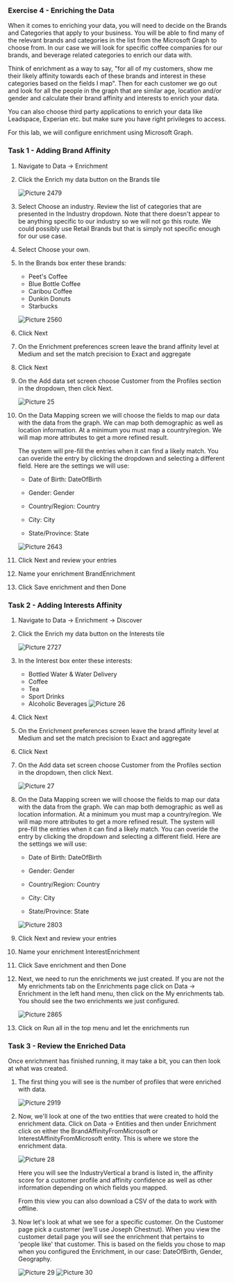 ### Exercise 4 - Enriching the Data

When it comes to enriching your data, you will need to decide on the Brands and Categories that apply to your business. You will be able to find many of the relevant brands and categories in the list from the Microsoft Graph to choose from. In our case we will look for specific coffee companies for our brands, and beverage related categories to enrich our data with. 

Think of enrichment as a way to say, "for all of my customers, show me their likely affinity towards each of these brands and interest in these categories based on the fields I map". Then for each customer we go out and look for all the people in the graph that are similar age, location and/or gender and calculate their brand affinity and interests to enrich your data. 

You can also choose third party applications to enrich your data like Leadspace, Experian etc. but make sure you have right privileges to access. 

For this lab, we will configure enrichment using Microsoft Graph. 

 

### Task 1 - Adding Brand Affinity 

 

1. Navigate to Data -> Enrichment 

 

2. Click the Enrich my data button on the Brands tile 

	![Picture 2479](Static/Lab_4B_Segments,_Customer_Cards,_Activities,_Enrichment_image26.jpeg) 

3. Select Choose an industry. Review the list of categories that are presented in the Industry dropdown. Note that there doesn't appear to be anything specific to our industry so we will not go this route. We could possibly use Retail Brands but that is simply not specific enough for our use case. 

 

4. Select Choose your own. 

 

  

5. In the Brands box enter these brands: 
	- Peet's Coffee 
	- Blue Bottle Coffee 
	- Caribou Coffee 
	- Dunkin Donuts 
	- Starbucks 

	![Picture 2560](Static/Lab_4B_Segments,_Customer_Cards,_Activities,_Enrichment_image27.jpeg) 

6. Click Next 

 

7. On the Enrichment preferences screen leave the brand affinity level at Medium and set the match precision to Exact and aggregate 

 

8. Click Next 

 

9. On the Add data set screen choose Customer from the Profiles section in the dropdown, then click Next. 

	![Picture 25](Static/Lab_4B_Picture25.png) 

  

10. On the Data Mapping screen we will choose the fields to map our data with the data from the graph. We can map both demographic as well as location information. At a minimum you must map a country/region. We will map more attributes to get a more refined result. 


	The system will pre-fill the entries when it can find a likely match. You can overide the entry by clicking the dropdown and selecting a different field. Here are the settings we will use: 
	- Date of Birth: DateOfBirth 

	- Gender: Gender 

	- Country/Region: Country 

	- City: City 

	- State/Province: State 

	![Picture 2643](Static/Lab_4B_Segments,_Customer_Cards,_Activities,_Enrichment_image28.jpeg) 

11. Click Next and review your entries 

 

12. Name your enrichment BrandEnrichment 

 

13. Click Save enrichment and then Done 

 

  

### Task 2 - Adding Interests Affinity 

 

1. Navigate to Data -> Enrichment -> Discover 

 

2. Click the Enrich my data button on the Interests tile 

	![Picture 2727](Static/Lab_4B_Segments,_Customer_Cards,_Activities,_Enrichment_image29.jpeg) 

3. In the Interest box enter these interests: 

	- Bottled Water & Water Delivery 
	- Coffee 
	- Tea 
	- Sport Drinks 
	- Alcoholic Beverages 
      ![Picture 26](Static/Lab_4B_Picture26.png) 

4. Click Next 


5. On the Enrichment preferences screen leave the brand affinity level at Medium and set the match precision to Exact and aggregate 


6. Click Next 


7. On the Add data set screen choose Customer from the Profiles section in the dropdown, then click Next. 

	![Picture 27](Static/Lab_4B_Picture27.png) 
 

8. On the Data Mapping screen we will choose the fields to map our data with the data from the graph. We can map both demographic as well as location information. At a minimum you must map a country/region. We will map more attributes to get a more refined result. The system will pre-fill the entries when it can find a likely match. You can overide the entry by clicking the dropdown and selecting a different field. Here are the settings we will use: 
	- Date of Birth: DateOfBirth 

	- Gender: Gender 

	- Country/Region: Country 

	- City: City 

	- State/Province: State 

	![Picture 2803](Static/Lab_4B_Segments,_Customer_Cards,_Activities,_Enrichment_image30.jpeg) 

9. Click Next and review your entries 

10. Name your enrichment InterestEnrichment 

11. Click Save enrichment and then Done 

12. Next, we need to run the enrichments we just created. If you are not the My enrichments tab on the Enrichments page click on Data -> Enrichment in the left hand menu, then click on the My enrichments tab. You should see the two enrichments we just configured. 

	![Picture 2865](Static/Lab_4B_Segments,_Customer_Cards,_Activities,_Enrichment_image31.jpeg) 

13. Click on Run all in the top menu and let the enrichments run 

    


### Task 3 - Review the Enriched Data 

 

Once enrichment has finished running, it may take a bit, you can then look at what was created. 

1. The first thing you will see is the number of profiles that were enriched with data. 

 

	![Picture 2919](Static/Lab_4B_Segments,_Customer_Cards,_Activities,_Enrichment_image32.jpeg) 

 

2. Now, we'll look at one of the two entities that were created to hold the enrichment data. 
Click on Data -> Entities and then under Enrichment click on either the BrandAffinityFromMicrosoft or InterestAffinityFromMicrosoft entity. This is where we store the enrichment data. 

	![Picture 28](Static/Lab_4B_Picture28.png) 

	

	Here you will see the IndustryVertical a brand is listed in, the affinity score for a customer profile and affinity confidence as well as other information depending on which fields you mapped. 

	
	From this view you can also download a CSV of the data to work with offline. 

 
3. Now let's look at what we see for a specific customer. On the Customer page pick a customer (we'll use Joseph Chestnut). When you view the customer detail page you will see the enrichment that pertains to 'people like' that customer. This is based on the fields you chose to map when you configured the Enrichment, in our case: DateOfBirth, Gender, Geography. 

	![Picture 29](Static/Lab_4B_Picture29.png) 
	![Picture 30](Static/Lab_4B_Picture30.png) 
 
